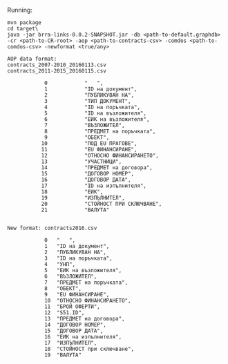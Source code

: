 Running:

    mvn package
    cd target\
    java -jar brra-links-0.0.2-SNAPSHOT.jar -db <path-to-default.graphdb> -cr <path-to-CR-root> -aop <path-to-contracts-csv> -comdos <path-to-comdos-csv> -newformat <true/any>
    
    AOP data format: 
    contracts_2007-2010_20160113.csv
    contracts_2011-2015_20160115.csv
    
                0            "   ",
                1            "ID на документ",
                2            "ПУБЛИКУВАН НА",
                3            "ТИП ДОКУМЕНТ",
                4            "ID на поръчката",
                5            "ID на възложителя",
                6            "ЕИК на възложителя",
                7            "ВЪЗЛОЖИТЕЛ",
                8            "ПРЕДМЕТ на поръчката",
                9            "ОБЕКТ",
               10            "ПОД EU ПРАГОВЕ",
               11            "EU ФИНАНСИРАНЕ",
               12            "ОТНОСНО ФИНАНСИРАНЕТО",
               13            "УЧАСТНИЦИ",
               14            "ПРЕДМЕТ на договора",
               15            "ДОГОВОР НОМЕР",
               16            "ДОГОВОР ДАТА",
               17            "ID на изпълнителя",
               18            "ЕИК",
               19            "ИЗПЪЛНИТЕЛ",
               20            "СТОЙНОСТ ПРИ СКЛЮЧВАНЕ",
               21            "ВАЛУТА"
    
    
    New format: contracts2016.csv
    
                0	"   ",
                1	"ID на документ",
                2	"ПУБЛИКУВАН НА",
                3	"ID на поръчката",
                4	"УНП",
                5	"ЕИК на възложителя",
                6	"ВЪЗЛОЖИТЕЛ",
                7	"ПРЕДМЕТ на поръчката",
                8	"ОБЕКТ",
                9	"EU ФИНАНСИРАНЕ",
                10	"ОТНОСНО ФИНАНСИРАНЕТО",
                11	"БРОЙ ОФЕРТИ",
                12	"S51.ID",
                13	"ПРЕДМЕТ на договора",
                14	"ДОГОВОР НОМЕР",
                15	"ДОГОВОР ДАТА",
                16	"ЕИК на изпълнителя",
                17	"ИЗПЪЛНИТЕЛ",
                18	"СТОЙНОСТ при сключване",
                19	"ВАЛУТА"
    